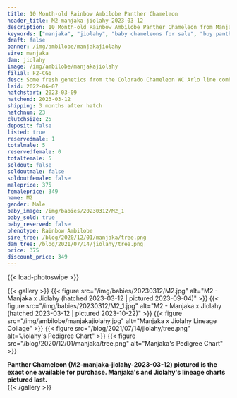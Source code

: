 ```yaml
---
title: 10 Month-old Rainbow Ambilobe Panther Chameleon
header_title: M2-manjaka-jiolahy-2023-03-12
description: 10 Month-old Rainbow Ambilobe Panther Chameleon from Manjaka and Jiolahy. Some fresh genetics from the Colorado Chameleon WC Arlo line combined with a female from WC The Don. A great F1 x F1 combination unrelated to anything we have! We've included sire and dam dendrograms if available, but you can view our Manjaka or Jiolahy breeder pages for more information.
keywords: ["manjaka", "jiolahy", "baby chameleons for sale", "buy panther chameleon", "panther for sale", "panther chameleon price", "ambilobe panther chameleon"]
draft: false
banner: /img/ambilobe/manjakajiolahy
sire: manjaka
dam: jiolahy
image: /img/ambilobe/manjakajiolahy
filial: F2-CG6
desc: Some fresh genetics from the Colorado Chameleon WC Arlo line combined with a female from WC The Don. A great F1 x F1 combination unrelated to anything we have!
laid: 2022-06-07
hatchstart: 2023-03-09
hatchend: 2023-03-12
shipping: 3 months after hatch
hatchnum: 23
clutchsize: 25
deposit: false
listed: true
reservedmale: 1
totalmale: 5
reservedfemale: 0
totalfemale: 5
soldout: false
soldoutmale: false
soldoutfemale: false
maleprice: 375
femaleprice: 349
name: M2
gender: Male
baby_image: /img/babies/20230312/M2_1
baby_sold: true
baby_reserved: false
phenotype: Rainbow Ambilobe
sire_tree: /blog/2020/12/01/manjaka/tree.png
dam_tree: /blog/2021/07/14/jiolahy/tree.png
price: 375
discount_price: 349
---
```


{{< load-photoswipe >}}

{{< gallery >}}
  {{< figure src="/img/babies/20230312/M2.jpg" alt="M2 - Manjaka x Jiolahy (hatched 2023-03-12 | pictured 2023-09-04)" >}}
  {{< figure src="/img/babies/20230312/M2_1.jpg" alt="M2 - Manjaka x Jiolahy (hatched 2023-03-12 | pictured 2023-10-22)" >}}
  {{< figure src="/img/ambilobe/manjakajiolahy.jpg" alt="Manjaka x Jiolahy Lineage Collage" >}}
  {{< figure src="/blog/2021/07/14/jiolahy/tree.png" alt="Jiolahy's Pedigree Chart" >}}
  {{< figure src="/blog/2020/12/01/manjaka/tree.png" alt="Manjaka's Pedigree Chart" >}}
  <figcaption><strong>Panther Chameleon (M2-manjaka-jiolahy-2023-03-12) pictured is the exact one available for purchase. Manjaka's  and Jiolahy's lineage charts pictured last.</strong></figcaption>
{{< /gallery >}}
